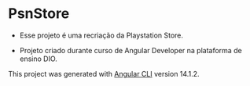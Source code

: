 # PsnStore

- Esse projeto é uma recriação da Playstation Store.

- Projeto criado durante curso de Angular Developer na plataforma de ensino DIO.


This project was generated with [Angular CLI](https://github.com/angular/angular-cli) version 14.1.2.

 